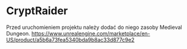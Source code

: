 # CryptRaider
 
Przed uruchomieniem projektu należy dodać do niego zasoby Medieval Dungeon. 
https://www.unrealengine.com/marketplace/en-US/product/a5b6a73fea5340bda9b8ac33d877c9e2
